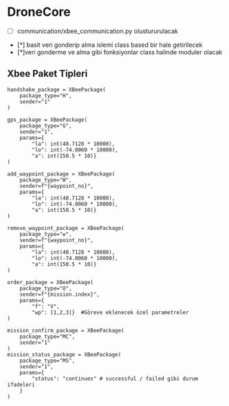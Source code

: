 # DroneCore

- [ ] communication/xbee_communication.py olustururulacak
- [*] basit veri gonderip alma islemi class based bir hale getirilecek 
- [*]veri gonderme ve alma gibi fonksiyonlar class halinde moduler olacak

## Xbee Paket Tipleri
```
handshake_package = XBeePackage(
    package_type="H",
    sender="1"
)

gps_package = XBeePackage(
    package_type="G",
    sender="1",
    params={
        "la": int(40.7128 * 10000),
        "lo": int(-74.0060 * 10000),
        "a": int(150.5 * 10)}
)

add_waypoint_package = XBeePackage(
    package_type="W",
    sender=f"{waypoint_no}",
    params={
        "la": int(40.7128 * 10000),
        "lo": int(-74.0060 * 10000),
        "a": int(150.5 * 10)}
)

remove_waypoint_package = XBeePackage(
    package_type="w",
    sender=f"{waypoint_no}",
    params={
        "la": int(40.7128 * 10000),
        "lo": int(-74.0060 * 10000),
        "a": int(150.5 * 10)}
)

order_package = XBeePackage(
    package_type="O",
    sender=f"{mission.index}",
    params={
        "f": "V",
        "wp": [1,2,3]}  #Göreve eklenecek özel parametreler
)

mission_confirm_package = XBeePackage(
    package_type="MC",
    sender="1"
)
mission_status_package = XBeePackage(
    package_type="MS",
    sender="1",
    params={
        "status": "continues" # successful / failed gibi durum ifadeleri
    }
)
```